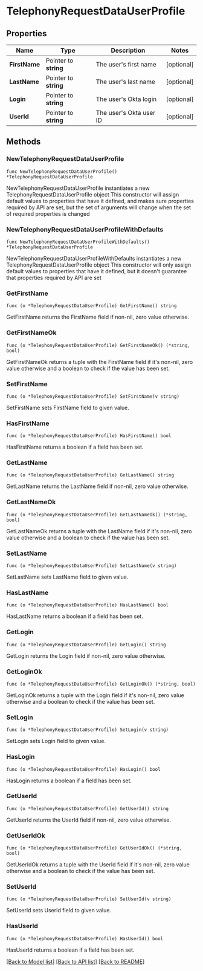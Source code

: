 # TelephonyRequestDataUserProfile

## Properties

Name | Type | Description | Notes
------------ | ------------- | ------------- | -------------
**FirstName** | Pointer to **string** | The user&#39;s first name | [optional] 
**LastName** | Pointer to **string** | The user&#39;s last name | [optional] 
**Login** | Pointer to **string** | The user&#39;s Okta login | [optional] 
**UserId** | Pointer to **string** | The user&#39;s Okta user ID | [optional] 

## Methods

### NewTelephonyRequestDataUserProfile

`func NewTelephonyRequestDataUserProfile() *TelephonyRequestDataUserProfile`

NewTelephonyRequestDataUserProfile instantiates a new TelephonyRequestDataUserProfile object
This constructor will assign default values to properties that have it defined,
and makes sure properties required by API are set, but the set of arguments
will change when the set of required properties is changed

### NewTelephonyRequestDataUserProfileWithDefaults

`func NewTelephonyRequestDataUserProfileWithDefaults() *TelephonyRequestDataUserProfile`

NewTelephonyRequestDataUserProfileWithDefaults instantiates a new TelephonyRequestDataUserProfile object
This constructor will only assign default values to properties that have it defined,
but it doesn't guarantee that properties required by API are set

### GetFirstName

`func (o *TelephonyRequestDataUserProfile) GetFirstName() string`

GetFirstName returns the FirstName field if non-nil, zero value otherwise.

### GetFirstNameOk

`func (o *TelephonyRequestDataUserProfile) GetFirstNameOk() (*string, bool)`

GetFirstNameOk returns a tuple with the FirstName field if it's non-nil, zero value otherwise
and a boolean to check if the value has been set.

### SetFirstName

`func (o *TelephonyRequestDataUserProfile) SetFirstName(v string)`

SetFirstName sets FirstName field to given value.

### HasFirstName

`func (o *TelephonyRequestDataUserProfile) HasFirstName() bool`

HasFirstName returns a boolean if a field has been set.

### GetLastName

`func (o *TelephonyRequestDataUserProfile) GetLastName() string`

GetLastName returns the LastName field if non-nil, zero value otherwise.

### GetLastNameOk

`func (o *TelephonyRequestDataUserProfile) GetLastNameOk() (*string, bool)`

GetLastNameOk returns a tuple with the LastName field if it's non-nil, zero value otherwise
and a boolean to check if the value has been set.

### SetLastName

`func (o *TelephonyRequestDataUserProfile) SetLastName(v string)`

SetLastName sets LastName field to given value.

### HasLastName

`func (o *TelephonyRequestDataUserProfile) HasLastName() bool`

HasLastName returns a boolean if a field has been set.

### GetLogin

`func (o *TelephonyRequestDataUserProfile) GetLogin() string`

GetLogin returns the Login field if non-nil, zero value otherwise.

### GetLoginOk

`func (o *TelephonyRequestDataUserProfile) GetLoginOk() (*string, bool)`

GetLoginOk returns a tuple with the Login field if it's non-nil, zero value otherwise
and a boolean to check if the value has been set.

### SetLogin

`func (o *TelephonyRequestDataUserProfile) SetLogin(v string)`

SetLogin sets Login field to given value.

### HasLogin

`func (o *TelephonyRequestDataUserProfile) HasLogin() bool`

HasLogin returns a boolean if a field has been set.

### GetUserId

`func (o *TelephonyRequestDataUserProfile) GetUserId() string`

GetUserId returns the UserId field if non-nil, zero value otherwise.

### GetUserIdOk

`func (o *TelephonyRequestDataUserProfile) GetUserIdOk() (*string, bool)`

GetUserIdOk returns a tuple with the UserId field if it's non-nil, zero value otherwise
and a boolean to check if the value has been set.

### SetUserId

`func (o *TelephonyRequestDataUserProfile) SetUserId(v string)`

SetUserId sets UserId field to given value.

### HasUserId

`func (o *TelephonyRequestDataUserProfile) HasUserId() bool`

HasUserId returns a boolean if a field has been set.


[[Back to Model list]](../README.md#documentation-for-models) [[Back to API list]](../README.md#documentation-for-api-endpoints) [[Back to README]](../README.md)


